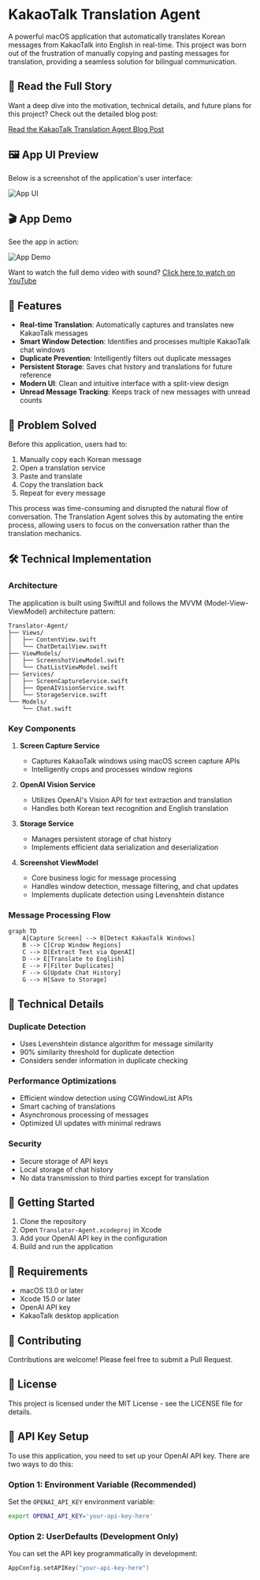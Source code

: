 # KakaoTalk Translation Agent

A powerful macOS application that automatically translates Korean messages from KakaoTalk into English in real-time. This project was born out of the frustration of manually copying and pasting messages for translation, providing a seamless solution for bilingual communication.

## 📖 Read the Full Story

Want a deep dive into the motivation, technical details, and future plans for this project? Check out the detailed blog post:

[Read the KakaoTalk Translation Agent Blog Post](https://www.singhabhi.com/projects/kakaotalk-translation-agent)

## 🖼 App UI Preview

Below is a screenshot of the application's user interface:

![App UI](Translator-Agent/Translator-Agent/Resources/Images/screenshots/Screenshot%202025-06-14%20at%208.39.09%E2%80%AFAM.png)

## 🎬 App Demo

See the app in action:

![App Demo](Translator-Agent/Translator-Agent/Resources/Images/screenshots/KakaoTalk_TranslateAgent.gif)

Want to watch the full demo video with sound? [Click here to watch on YouTube](https://www.youtube.com/watch?v=XppslPiiv28)

## 🌟 Features

- **Real-time Translation**: Automatically captures and translates new KakaoTalk messages
- **Smart Window Detection**: Identifies and processes multiple KakaoTalk chat windows
- **Duplicate Prevention**: Intelligently filters out duplicate messages
- **Persistent Storage**: Saves chat history and translations for future reference
- **Modern UI**: Clean and intuitive interface with a split-view design
- **Unread Message Tracking**: Keeps track of new messages with unread counts

## 🎯 Problem Solved

Before this application, users had to:
1. Manually copy each Korean message
2. Open a translation service
3. Paste and translate
4. Copy the translation back
5. Repeat for every message

This process was time-consuming and disrupted the natural flow of conversation. The Translation Agent solves this by automating the entire process, allowing users to focus on the conversation rather than the translation mechanics.

## 🛠 Technical Implementation

### Architecture

The application is built using SwiftUI and follows the MVVM (Model-View-ViewModel) architecture pattern:

```
Translator-Agent/
├── Views/
│   ├── ContentView.swift
│   └── ChatDetailView.swift
├── ViewModels/
│   ├── ScreenshotViewModel.swift
│   └── ChatListViewModel.swift
├── Services/
│   ├── ScreenCaptureService.swift
│   ├── OpenAIVisionService.swift
│   └── StorageService.swift
└── Models/
    └── Chat.swift
```

### Key Components

1. **Screen Capture Service**
   - Captures KakaoTalk windows using macOS screen capture APIs
   - Intelligently crops and processes window regions

2. **OpenAI Vision Service**
   - Utilizes OpenAI's Vision API for text extraction and translation
   - Handles both Korean text recognition and English translation

3. **Storage Service**
   - Manages persistent storage of chat history
   - Implements efficient data serialization and deserialization

4. **Screenshot ViewModel**
   - Core business logic for message processing
   - Handles window detection, message filtering, and chat updates
   - Implements duplicate detection using Levenshtein distance

### Message Processing Flow

```mermaid
graph TD
    A[Capture Screen] --> B[Detect KakaoTalk Windows]
    B --> C[Crop Window Regions]
    C --> D[Extract Text via OpenAI]
    D --> E[Translate to English]
    E --> F[Filter Duplicates]
    F --> G[Update Chat History]
    G --> H[Save to Storage]
```

## 🔧 Technical Details

### Duplicate Detection
- Uses Levenshtein distance algorithm for message similarity
- 90% similarity threshold for duplicate detection
- Considers sender information in duplicate checking

### Performance Optimizations
- Efficient window detection using CGWindowList APIs
- Smart caching of translations
- Asynchronous processing of messages
- Optimized UI updates with minimal redraws

### Security
- Secure storage of API keys
- Local storage of chat history
- No data transmission to third parties except for translation

## 🚀 Getting Started

1. Clone the repository
2. Open `Translator-Agent.xcodeproj` in Xcode
3. Add your OpenAI API key in the configuration
4. Build and run the application

## 📝 Requirements

- macOS 13.0 or later
- Xcode 15.0 or later
- OpenAI API key
- KakaoTalk desktop application

## 🤝 Contributing

Contributions are welcome! Please feel free to submit a Pull Request.

## 📄 License

This project is licensed under the MIT License - see the LICENSE file for details.

## 🔑 API Key Setup

To use this application, you need to set up your OpenAI API key. There are two ways to do this:

### Option 1: Environment Variable (Recommended)
Set the `OPENAI_API_KEY` environment variable:
```bash
export OPENAI_API_KEY='your-api-key-here'
```

### Option 2: UserDefaults (Development Only)
You can set the API key programmatically in development:
```swift
AppConfig.setAPIKey("your-api-key-here")
```